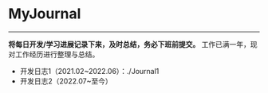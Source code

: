 # MyJournal
***
**将每日开发/学习进展记录下来，及时总结，务必下班前提交。**
工作已满一年，现对工作经历进行整理与总结。
- 开发日志1（2021.02~2022.06）：./Journal1
- 开发日志2（2022.07~至今）